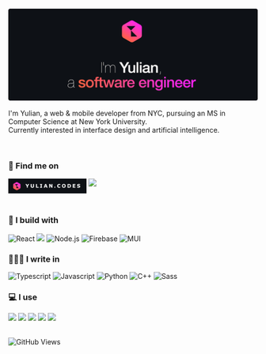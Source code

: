 [![Hello, I'm Yulian](/assets/images/header.png)](https://yulian.codes)

<!-- <span style="padding-left: 7px;"></span> -->

I'm Yulian, a web & mobile developer from NYC, pursuing an MS in Computer Science at New York University.<br/>
Currently interested in interface design and artificial intelligence.

<br/>

### 👋 Find me on

<div align="left">
  <a href="https://yulian.codes"><img height="30" src="./assets/images/site-badge.png" style="float: left; margin-right: 4px" /></a>
  <a href="https://www.linkedin.com/in/yulian-kraynyak/"><img src="https://img.shields.io/badge/Linkedin-0077B5?style=for-the-badge&logo=linkedin&logoColor=white" style="float: left" /></a>
</div>

<br/>
<br/>
<br/>

### 🔨 I build with

![React](https://img.shields.io/badge/React-292f37?style=for-the-badge&logo=react&logoColor=61DAFB)
![](https://img.shields.io/badge/Express.js-292f37?style=for-the-badge&logo=express&logoColor=white)
![Node.js](https://img.shields.io/badge/Node.js-292f37?style=for-the-badge&logo=nodedotjs&logoColor=afff6f)
![Firebase](https://img.shields.io/badge/firebase-292f37?style=for-the-badge&logo=firebase&logoColor=ffca28)
![MUI](https://img.shields.io/badge/Material%20UI-292f37?style=for-the-badge&logo=mui&logoColor=36a8ff)

### 🧑🏼‍💻 I write in

![Typescript](https://img.shields.io/badge/TypeScript-292f37?style=for-the-badge&logo=typescript&logoColor=4b9cff)
![Javascript](https://img.shields.io/badge/JavaScript-292f37?style=for-the-badge&logo=javascript&logoColor=ffca28)
![Python](https://img.shields.io/badge/Python-292f37?style=for-the-badge&logo=python&logoColor=4b9cff)
![C++](https://img.shields.io/badge/C%2B%2B-292f37?style=for-the-badge&logo=c%2B%2B&logoColor=4bc6ff)
![Sass](https://img.shields.io/badge/Sass-292f37?style=for-the-badge&logo=sass&logoColor=ff85de)

### 💻 I use

<img src="https://img.shields.io/badge/VSCode-292f37?style=for-the-badge&logo=visual%20studio%20code&logoColor=4bb5ff" />
<img src="https://img.shields.io/badge/Photoshop-292f37?style=for-the-badge&logo=Adobe%20Photoshop&logoColor=4b9cff" />
<img src="https://img.shields.io/badge/after%20affects-292f37?style=for-the-badge&logo=Adobe%20after%20effects&logoColor=CF96FD" />
<img src="https://img.shields.io/badge/Adobe%20XD-292f37?style=for-the-badge&logo=Adobe%20XD&logoColor=ff7cf1" />
<img src="https://img.shields.io/badge/Sketch-292f37?style=for-the-badge&logo=sketch&logoColor=ffca28" />

<br/>
<br/>

![GitHub Views](https://komarev.com/ghpvc/?username=ykray&color=292f37&style=for-the-badge)

<!--
**ykray/ykray** is a ✨ _special_ ✨ repository because its `README.md` (this file) appears on your GitHub profile.

Here are some ideas to get you started:

- 🔭 I’m currently working on ...
- 🌱 I’m currently learning ...
- 👯 I’m looking to collaborate on ...
- 🤔 I’m looking for help with ...
- 💬 Ask me about ...
- 📫 How to reach me: ...
- 😄 Pronouns: ...
- ⚡ Fun fact: ...
-->
